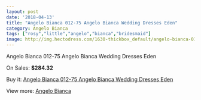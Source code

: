 ```yaml
---
layout: post
date: '2018-04-13'
title: "Angelo Bianca 012-75 Angelo Bianca Wedding Dresses Eden"
category: Angelo Bianca
tags: ["rosy","little","angelo","bianca","bridesmaid"]
image: http://img.hectodress.com/1630-thickbox_default/angelo-bianca-012-75-angelo-bianca-wedding-dresses-eden.jpg
---
```

Angelo Bianca 012-75 Angelo Bianca Wedding Dresses Eden

On Sales: **$284.32**
<a href="https://www.hectodress.com/angelo-bianca/1005-angelo-bianca-012-75-angelo-bianca-wedding-dresses-eden.html"><amp-img layout="responsive" width="600" height="600" src="//img.hectodress.com/1630-thickbox_default/angelo-bianca-012-75-angelo-bianca-wedding-dresses-eden.jpg" alt="Angelo Bianca 012-75 Angelo Bianca Wedding Dresses Eden 0" /></a>

Buy it: [Angelo Bianca 012-75 Angelo Bianca Wedding Dresses Eden](https://www.hectodress.com/angelo-bianca/1005-angelo-bianca-012-75-angelo-bianca-wedding-dresses-eden.html "Angelo Bianca 012-75 Angelo Bianca Wedding Dresses Eden")

View more: [Angelo Bianca](https://www.hectodress.com/14-angelo-bianca "Angelo Bianca")